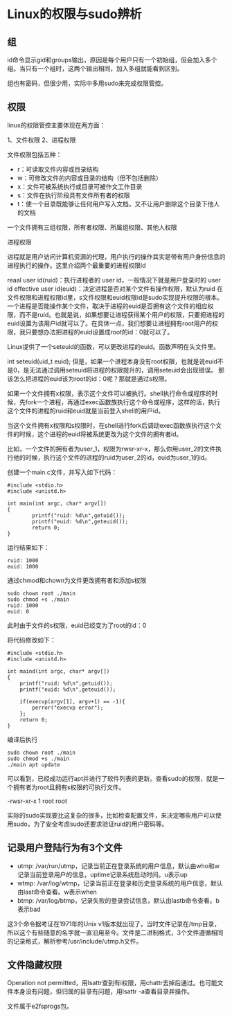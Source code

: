 # Linux的权限与sudo辨析

组
--
id命令显示gid和groups输出，原因是每个用户只有一个初始组，但会加入多个组。当只有一个组时，这两个输出相同，加入多组就能看到区别。

组也有密码，但很少用，实际中多用sudo来完成权限管控。

权限
--
linux的权限管控主要体现在两方面：

1、文件权限 2、进程权限

文件权限包括五种：

* r：可读取文件内容或目录结构 
* w：可修改文件的内容或目录的结构（但不包括删除） 
* x：文件可被系统执行或目录可被作文工作目录 
* s：文件在执行阶段具有文件所有者的权限 
* t：使一个目录既能够让任何用户写入文档，又不让用户删除这个目录下他人的文档

一个文件拥有三组权限，所有者权限、所属组权限、其他人权限

进程权限

进程就是用户访问计算机资源的代理，用户执行的操作其实是带有用户身份信息的进程执行的操作。这里介绍两个最重要的进程权限id

reaal user id(ruid)：执行进程者的 user id，一般情况下就是用户登录时的 user id effective user id(euid)：决定进程是否对某个文件有操作权限，默认为ruid
在文件权限和进程权限id里，s文件权限和euid权限id是sudo实现提升权限的根本。一个进程是否能操作某个文件，取决于进程的euid是否拥有这个文件的相应权限，而不是ruid。也就是说，如果想要让进程获得某个用户的权限，只要把进程的euid设置为该用户id就可以了。在具体一点，我们想要让进程拥有root用户的权限，我只要想办法把进程的euid设置成root的id：0就可以了。

Linux提供了一个seteuid的函数，可以更改进程的euid。函数声明在头文件里。

int seteuid(uid_t euid);
但是，如果一个进程本身没有root权限，也就是说euid不是0，是无法通过调用seteuid将进程的权限提升的，调用seteuid会出现错误。 那该怎么把进程的euid该为root的id：0呢？那就是通过s权限。

如果一个文件拥有x权限，表示这个文件可以被执行。shell执行命令或程序的时候，先fork一个进程，再通过exec函数族执行这个命令或程序，这样的话，执行这个文件的进程的ruid和euid就是当前登入shell的用户id。

当这个文件拥有x权限和s权限时，在shell进行fork后调动exec函数族执行这个文件的时候，这个进程的euid将被系统更改为这个文件的拥有者id。

比如，一个文件的拥有者为user_1，权限为rwsr-xr-x，那么你用user_2的文件执行他的时候，执行这个文件的进程的ruid为user_2的id，euid为user_1的id。

创建一个main.c文件，并写入如下代码：

```
#include <stdio.h>
#include <unistd.h>

int main(int argc, char* argv[])
{
        printf("ruid: %d\n",getuid());
        printf("euid: %d\n",geteuid());
        return 0;
}
```

运行结果如下：

```
ruid: 1000
euid: 1000
```

通过chmod和chown为文件更改拥有者和添加s权限

```
sudo chown root ./main
sudo chmod +s ./main
ruid: 1000 
euid: 0
```

此时由于文件的s权限，euid已经变为了root的id：0

将代码修改如下：

```
#include <stdio.h>
#include <unistd.h>

int maind(int argc, char* argv[])
{
    printf("ruid: %d\n",getuid());
    printf("euid: %d\n",geteuid());

    if(execvp(argv[1], argv+1) == -1){
        perror("execvp error");
    };
    return 0;
}
```

编译后执行

```
sudo chown root ./main
sudo chmod +s ./main
./main apt update
```

可以看到，已经成功运行apt并进行了软件列表的更新。查看sudo的权限，就是一个拥有者为root且拥有s权限的可执行文件。

-rwsr-xr-x 1 root root

实际的sudo实现要比这复杂的很多，比如检查配置文件，来决定哪些用户可以使用sudo，为了安全考虑sudo还要求验证ruid的用户密码等。

记录用户登陆行为有3个文件
--

* utmp: /var/run/utmp，记录当前正在登录系统的用户信息，默认由who和w记录当前登录用户的信息，uptime记录系统启动时间。u表示up
* wtmp: /var/log/wtmp，记录当前正在登录和历史登录系统的用户信息，默认由last命令查看。w表示when
* btmp: /var/log/btmp，记录失败的登录尝试信息，默认由lastb命令查看。b表示bad

这3个命令据考证在1971年的Unix v1版本就出现了，当时文件记录在/tmp目录，所以这个有些随意的名字就一直沿用至今。文件是二进制格式，3个文件遵循相同的记录格式，解析参考/usr/include/utmp.h文件。

文件隐藏权限
--
Operation not permitted，用lsattr查到有i权限，用chattr去掉后通过。也可能文件本身没有问题，但归属的目录有问题，用lsattr -a查看目录并操作。

文件属于e2fsprogs包。